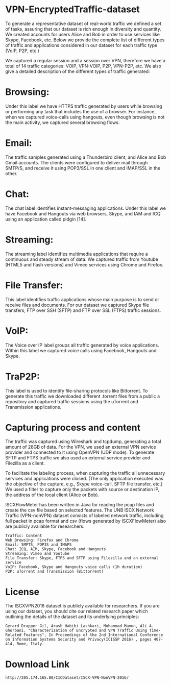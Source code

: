 # VPN-EncryptedTraffic-dataset
To generate a representative dataset of real-world traffic we defined a set of tasks, assuring that our dataset is rich enough in diversity and quantity. We created accounts for users Alice and Bob in order to use services like Skype, Facebook, etc. Below we provide the complete list of different types of traffic and applications considered in our dataset for each traffic type (VoIP, P2P, etc.)

We captured a regular session and a session over VPN, therefore we have a total of 14 traffic categories: VOIP, VPN-VOIP, P2P, VPN-P2P, etc. We also give a detailed description of the different types of traffic generated:

# Browsing: 
Under this label we have HTTPS traffic generated by users while browsing or performing any task that includes the use of a browser. For instance, when we captured voice-calls using hangouts, even though browsing is not the main activity, we captured several browsing flows.

# Email: 
The traffic samples generated using a Thunderbird client, and Alice and Bob Gmail accounts. The clients were configured to deliver mail through SMTP/S, and receive it using POP3/SSL in one client and IMAP/SSL in the other.

# Chat: 
The chat label identifies instant-messaging applications. Under this label we have Facebook and Hangouts via web browsers, Skype, and IAM and ICQ using an application called pidgin [14].

# Streaming: 
The streaming label identifies multimedia applications that require a continuous and steady stream of data. We captured traffic from Youtube (HTML5 and flash versions) and Vimeo services using Chrome and Firefox.

# File Transfer: 
This label identifies traffic applications whose main purpose is to send or receive files and documents. For our dataset we captured Skype file transfers, FTP over SSH (SFTP) and FTP over SSL (FTPS) traffic sessions.

# VoIP: 
The Voice over IP label groups all traffic generated by voice applications. Within this label we captured voice calls using Facebook, Hangouts and Skype.

# TraP2P: 
This label is used to identify file-sharing protocols like Bittorrent. To generate this traffic we downloaded different .torrent files from a public a repository and captured traffic sessions using the uTorrent and Transmission applications.

# Capturing process and content
The traffic was captured using Wireshark and tcpdump, generating a total amount of 28GB of data. For the VPN, we used an external VPN service provider and connected to it using OpenVPN (UDP mode). To generate SFTP and FTPS traffic we also used an external service provider and Filezilla as a client.

To facilitate the labeling process, when capturing the traffic all unnecessary services and applications were closed. (The only application executed was the objective of the capture, e.g., Skype voice-call, SFTP file transfer, etc.) We used a filter to capture only the packets with source or destination IP, the address of the local client (Alice or Bob).

ISCXFlowMeter has been written in Java for reading the pcap files and create the csv file based on selected features. The UNB ISCX Network Traffic (VPN-nonVPN) dataset consists of labeled network traffic, including full packet in pcap format and csv (flows generated by ISCXFlowMeter) also are publicly available for researchers.


    Traffic: Content
    Web Browsing: Firefox and Chrome
    Email: SMPTS, POP3S and IMAPS
    Chat: ICQ, AIM, Skype, Facebook and Hangouts
    Streaming: Vimeo and Youtube
    File Transfer: Skype, FTPS and SFTP using Filezilla and an external service
    VoIP: Facebook, Skype and Hangouts voice calls (1h duration)
    P2P: uTorrent and Transmission (Bittorrent)

# License

The ISCXVPN2016 dataset is publicly available for researchers. If you are using our dataset, you should cite our related research paper which outlining the details of the dataset and its underlying principles:

    Gerard Drapper Gil, Arash Habibi Lashkari, Mohammad Mamun, Ali A. Ghorbani, "Characterization of Encrypted and VPN Traffic Using Time-Related Features", In Proceedings of the 2nd International Conference on Information Systems Security and Privacy(ICISSP 2016) , pages 407-414, Rome, Italy.
    
# Download Link
    http://205.174.165.80/CICDataset/ISCX-VPN-NonVPN-2016/
